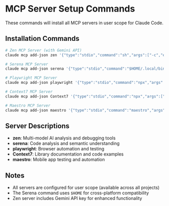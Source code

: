 # MCP Server Setup Commands

These commands will install all MCP servers in user scope for Claude Code.

## Installation Commands

```bash
# Zen MCP Server (with Gemini API)
claude mcp add-json zen '{"type":"stdio","command":"sh","args":["-c","exec $(which uvx || echo uvx) --from git+https://github.com/BeehiveInnovations/zen-mcp-server.git zen-mcp-server"],"env":{"GEMINI_API_KEY":"YOUR_GEMINI_API_KEY"}}' --scope user

# Serena MCP Server
claude mcp add-json serena '{"type":"stdio","command":"$HOME/.local/bin/uvx","args":["--from","git+https://github.com/oraios/serena","serena","start-mcp-server","--enable-web-dashboard","False"]}' --scope user

# Playwright MCP Server
claude mcp add-json playwright '{"type":"stdio","command":"npx","args":["@playwright/mcp@latest"]}' --scope user

# Context7 MCP Server
claude mcp add-json Context7 '{"type":"stdio","command":"npx","args":["-y","@upstash/context7-mcp"]}' --scope user

# Maestro MCP Server
claude mcp add-json maestro '{"type":"stdio","command":"maestro","args":["mcp"]}' --scope user
```

## Server Descriptions

- **zen**: Multi-model AI analysis and debugging tools
- **serena**: Code analysis and semantic understanding
- **playwright**: Browser automation and testing
- **Context7**: Library documentation and code examples
- **maestro**: Mobile app testing and automation

## Notes

- All servers are configured for user scope (available across all projects)
- The Serena command uses `$HOME` for cross-platform compatibility
- Zen server includes Gemini API key for enhanced functionality